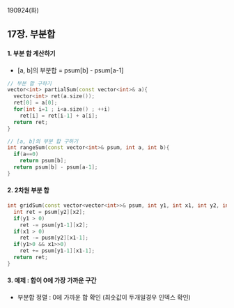 190924(화)

## 17장. 부분합



#### 1. 부분 합 계산하기

- [a, b]의 부분합 = psum[b] - psum[a-1]

```c++
// 부분 합 구하기
vector<int> partialSum(const vector<int>& a){
  vector<int> ret(a.size());
  ret[0] = a[0];
  for(int i=1 ; i<a.size() ; ++i)
    ret[i] = ret[i-1] + a[i];
  return ret;
}

// [a, b]의 부분 합 구하기
int rangeSum(const vector<int>& psum, int a, int b){
  if(a==0)
    return psum[b];
  return psum[b] - psum[a-1];
}
```



#### 2. 2차원 부분 합

```c++
int gridSum(const vector<vector<int>>& psum, int y1, int x1, int y2, int x2){
  int ret = psum[y2][x2];
  if(y1 > 0)
    ret -= psum[y1-1][x2];
  if(x1 > 0)
    ret -= pusm[y2][x1-1];
  if(y1>0 && x1>>0)
    ret += psum[y1-1][x1-1];
  return ret;
}
```



#### 3. 예제 : 합이 0에 가장 가까운 구간

- 부분합 정렬 : 0에 가까운 합 확인 (최솟값이 두개일경우 인덱스 확인)

